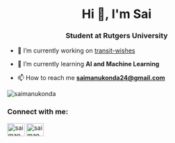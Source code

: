 <h1 align="center">Hi 👋, I'm Sai</h1>
<h3 align="center">Student at Rutgers University</h3>

- 🔭 I’m currently working on [transit-wishes](https://github.com/arjunUpatel/transit-wishes)

- 🌱 I’m currently learning **AI and Machine Learning**

- 📫 How to reach me **saimanukonda24@gmail.com**

<p><img align="center" src="https://github-readme-streak-stats.herokuapp.com/?user=saimanukonda&" alt="saimanukonda" /></p>

<h3 align="left">Connect with me:</h3>
<p align="left">
<a href="https://www.linkedin.com/in/saimanukonda/" target="blank"><img align="center" src="https://raw.githubusercontent.com/rahuldkjain/github-profile-readme-generator/master/src/images/icons/Social/linked-in-alt.svg" alt="saimanukonda" height="30" width="40" /></a>
<a href="https://leetcode.com/saimanukonda24/" target="blank"><img align="center" src="https://raw.githubusercontent.com/rahuldkjain/github-profile-readme-generator/master/src/images/icons/Social/leet-code.svg" alt="saimanukonda24" height="30" width="40" /></a>
</p>